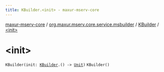 ```yaml
---
title: KBuilder.<init> - maxur-mserv-core
---
```


[maxur-mserv-core](../../index.html) / [org.maxur.mserv.core.service.msbuilder](../index.html) / [KBuilder](index.html) / [&lt;init&gt;](.)

# &lt;init&gt;

`KBuilder(init: `[`KBuilder`](index.html)`.() -> `[`Unit`](https://kotlinlang.org/api/latest/jvm/stdlib/kotlin/-unit/index.html)`)`
`KBuilder()`